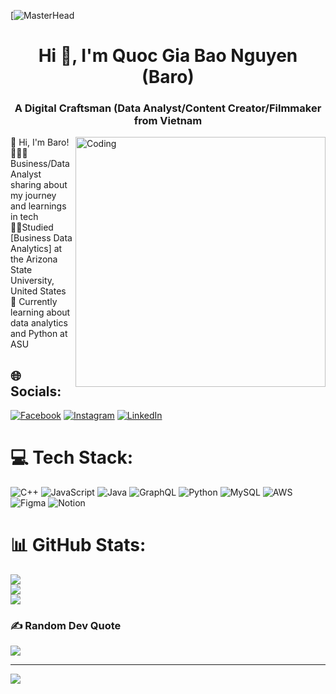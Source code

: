 
[![MasterHead](https://64.media.tumblr.com/54805606e41234da265775f4ee8631ef/41d4a35f37c5abf1-f6/s1280x1920/c86995ddee2840dabfff99995367a58ed1382687.gifv)
<h1 align="center">Hi 👋, I'm Quoc Gia Bao Nguyen (Baro)</h1>
<h3 align="center">A Digital Craftsman (Data Analyst/Content Creator/Filmmaker from Vietnam</h3>
<img align="right" alt="Coding" width="400" src="https://cdn.dribbble.com/users/1708816/screenshots/15637256/media/f9826f0af8a49462f048262a8502035b.gif">

👋 Hi, I'm Baro! <br/>
🧑🏻‍💻Business/Data Analyst sharing about my journey and learnings in tech <br/>
👨‍🎓Studied [Business Data Analytics] at the Arizona State University, United States <br/>
💭 Currently learning about data analytics and Python at ASU <br/>



## 🌐 Socials:
[![Facebook](https://img.shields.io/badge/Facebook-%231877F2.svg?logo=Facebook&logoColor=white)](https://facebook.com/https://www.facebook.com/profile.php?id=100035430443318) [![Instagram](https://img.shields.io/badge/Instagram-%23E4405F.svg?logo=Instagram&logoColor=white)](https://instagram.com/https://www.instagram.com/baoo_nguyennn/) [![LinkedIn](https://img.shields.io/badge/LinkedIn-%230077B5.svg?logo=linkedin&logoColor=white)](https://linkedin.com/in/https://www.linkedin.com/feed/) 

# 💻 Tech Stack:
![C++](https://img.shields.io/badge/c++-%2300599C.svg?style=for-the-badge&logo=c%2B%2B&logoColor=white) ![JavaScript](https://img.shields.io/badge/javascript-%23323330.svg?style=for-the-badge&logo=javascript&logoColor=%23F7DF1E) ![Java](https://img.shields.io/badge/java-%23ED8B00.svg?style=for-the-badge&logo=openjdk&logoColor=white) ![GraphQL](https://img.shields.io/badge/-GraphQL-E10098?style=for-the-badge&logo=graphql&logoColor=white) ![Python](https://img.shields.io/badge/python-3670A0?style=for-the-badge&logo=python&logoColor=ffdd54) ![MySQL](https://img.shields.io/badge/mysql-4479A1.svg?style=for-the-badge&logo=mysql&logoColor=white) ![AWS](https://img.shields.io/badge/AWS-%23FF9900.svg?style=for-the-badge&logo=amazon-aws&logoColor=white) ![Figma](https://img.shields.io/badge/figma-%23F24E1E.svg?style=for-the-badge&logo=figma&logoColor=white) ![Notion](https://img.shields.io/badge/Notion-%23000000.svg?style=for-the-badge&logo=notion&logoColor=white)
# 📊 GitHub Stats:
![](https://github-readme-stats.vercel.app/api?username=BaronguyenVinasu&theme=dark&hide_border=false&include_all_commits=false&count_private=false)<br/>
![](https://github-readme-streak-stats.herokuapp.com/?user=BaronguyenVinasu&theme=dark&hide_border=false)<br/>
![](https://github-readme-stats.vercel.app/api/top-langs/?username=BaronguyenVinasu&theme=dark&hide_border=false&include_all_commits=false&count_private=false&layout=compact)

### ✍️ Random Dev Quote
![](https://quotes-github-readme.vercel.app/api?type=horizontal&theme=radical)

---
[![](https://visitcount.itsvg.in/api?id=BaronguyenVinasu&icon=0&color=0)](https://visitcount.itsvg.in)

<!-- Proudly created with GPRM ( https://gprm.itsvg.in ) -->

